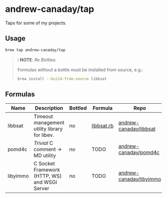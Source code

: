 andrew-canaday/tap
==================

Taps for some of my projects.

## Usage

```bash
brew tap andrew-canaday/tap
```

> :information_source: **NOTE**: _Re Bottles_:
>
> Formulas without a bottle must be installed from source, e.g.:
>
> ```bash
> brew install --build-from-source libbsat
> ```

## Formulas

| Name     | Description                                   | Bottled | Formula                    | Repo                                                                 |
| ----     | -----------                                   | ------- | -------                    | ----                                                                 |
| libbsat  | Timeout management utility library for libev. |   no    | [libbsat.rb](./libbsat.rb) | [andrew-canaday/libbsat](https://github.com/andrew-canadaylibbsat)   |
| pomd4c   | *Trivial* C comment → MD utility              |   no    | TODO                       | [andrew-canaday/pomd4c](https://github.com/andrew-canaday/pomd4c)    |
| libyimmo | C Socket Framework (HTTP, WS) and WSGI Server |   no    | TODO                       | [andrew-canaday/libyimmo](https://github.com/andrew-canadaylibyimmo) |
